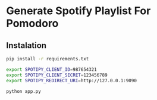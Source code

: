 # Generate Spotify Playlist For Pomodoro

## Instalation

```sh
pip install -r requirements.txt

export SPOTIPY_CLIENT_ID=987654321
export SPOTIPY_CLIENT_SECRET=123456789
export SPOTIPY_REDIRECT_URI=http://127.0.0.1:9090

python app.py
```
